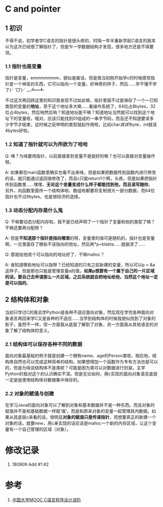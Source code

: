 # C and pointer
## 1 初识
不得不说，初学者学C语言的指针是很头疼的，时隔一年半重新学起C语言的我本以为这次已经很了解指针了，但是乍一学数据结构才发现，很多地方还是不得要领。
### 1.1 指针也是变量
指针是变量，emmmmmmm，貌似是废话，但是我当初刚开始学c的时候感觉指针是一个神圣的东西，它可以指向一个变量，好神奇的样子，然后……学不懂不学了(╯‵□′)╯︵┻━┻

不过这次再回顾这里的知识我发现不过如此嘛，指针里面不过是保存了一个一已知类型的变量的**地址**，至于这个地址多大嘛……看操作系统了，64位占8bytes，32位占4bytes，然后呐然后呐？知道地址能干嘛？知道地址当然就可以找到这个地址下的变量啦，哦对，应该只能找到01组成的一串字节码，而且还不知道要读多少字节才结束，这时候之前申明的类型就起作用啦，比如char*就读1byte，int*就读4bytes好啦。

### 1.2 知道了指针就可以为所欲为了哈哈
Q: 咦？为啥要用指针，以前直接拿到变量不是挺好的嘛？也可以直接对变量操作呀。

A: 如果都在main函数里确实也看不出来啥，但是如果把数据传到函数内进行修改的话，就只能通过返回值修改了，而且c只能return1个啊，头疼。但是如果把指针传到函数里……嘿嘿，**无论这个变量变成什么样子都能找到他，而且读写随你**。  
另外，向函数里面传一个结构体啦、数组啦都要将复制很大一部分数据，而64位指针也不过8bytes，也是很经济的选择。

### 1.3 动态分配内存是什么鬼
Q: 干嘛要动态分配内存啦，我不是已经声明了一个指针了变量和他的类型了嘛？干嘛还要再分配呀？

A: 但是**不知道那个指针是指向哪里**的呀，变量里的值可是随机的，指针也是变量啊，一旦里面存了哪些不该指向的地址，然后再*p=blabla……就崩溃了……

Q: 那就给他改个可以指向的地址好了，干嘛malloc？

A: 谁知道哪些地址可以指呀？已经知道的只有之前新建的变量，所以可以p = &a这样子，但是那也只能是管理变量a的值，**如果p想要有一个属于自己的一片区域的话，要自己去申请那么一片区域，之后系统就会把地址给他，当然这个地址一定是可以指的**。

## 2 结构体和对象
当初只学过C的我去学Python是各种不适应面向对象，然后现在学完各种面向对象语言再回来学C又是各种的不适应……当学到结构体的时候我貌似找到了对象的影子，虽然不一样，但一方面我从底层了解到了对象，另一方面我从其他语言的对象了解了结构体的意义。
### 2.1 结构体可以保存各种不同的数据
面向对象最基础的例子就是创建一个拥有name、age的Person类啦，相应地，结构体自然也可以完成这种简单的结构，如果想增加一个函数作为专有方法也是可以的，但是为啥说结构体不是类呢？可能是因为类可以对数据进行封装，主学Python的我对这个的认识确实不深。但是无论如何，用c实现的面向对象语言底层一定是是使用结构体对数据集中保存的。
### 2.2 对象的赋值与创建
在学习Java的面向对象可以了解到对象和基本数据并不是一种东西，而且对象的赋值并不是和基础数据一样赋‘值’，而是和原来对象的变量一起管理其内数据。如果从其底层c来看的话，很明显**对象的赋值只是传递指针**，而想要真正的新建一个对象的话，就要new，用c来实现的话应该是malloc一个新的内存区域，让这个变量有一个自己管理的区域（对象）。
# 修改记录
1. 180909 Add #1 #2
# 参考
1. [中国大学MOOC C语言程序设计进阶](https://www.icourse163.org/course/ZJU-200001#/info)